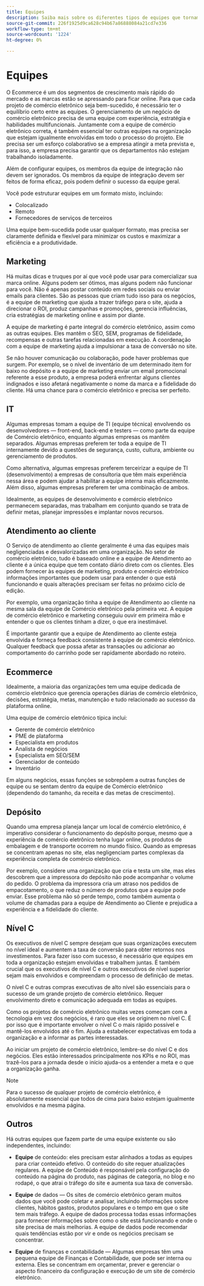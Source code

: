 ```yaml
---
title: Equipes
description: Saiba mais sobre os diferentes tipos de equipes que tornam projetos de comércio eletrônico bem-sucedidos.
source-git-commit: 226f1925d9ca628c94b67a86888084a21cd7e336
workflow-type: tm+mt
source-wordcount: '1224'
ht-degree: 0%

---
```



# Equipes

O Ecommerce é um dos segmentos de crescimento mais rápido do mercado e as marcas estão se apressando para ficar online. Para que cada projeto de comércio eletrônico seja bem-sucedido, é necessário ter o equilíbrio certo entre as equipes. O gerenciamento de um negócio de comércio eletrônico precisa de uma equipe com experiência, estratégia e habilidades multifuncionais. Juntamente com a equipe de comércio eletrônico correta, é também essencial ter outras equipes na organização que estejam igualmente envolvidas em todo o processo do projeto. Ele precisa ser um esforço colaborativo se a empresa atingir a meta prevista e, para isso, a empresa precisa garantir que os departamentos não estejam trabalhando isoladamente.

Além de configurar equipes, os membros da equipe de integração não devem ser ignorados. Os membros da equipe de integração devem ser feitos de forma eficaz, pois podem definir o sucesso da equipe geral.

Você pode estruturar equipes em um formato misto, incluindo:

- Colocalizado
- Remoto
- Fornecedores de serviços de terceiros

Uma equipe bem-sucedida pode usar qualquer formato, mas precisa ser claramente definida e flexível para minimizar os custos e maximizar a eficiência e a produtividade.

## Marketing

Há muitas dicas e truques por aí que você pode usar para comercializar sua marca online. Alguns podem ser ótimos, mas alguns podem não funcionar para você. Não é apenas postar conteúdo em redes sociais ou enviar emails para clientes. São as pessoas que criam tudo isso para os negócios, é a equipe de marketing que ajuda a trazer tráfego para o site, ajuda a direcionar o ROI, produz campanhas e promoções, gerencia influências, cria estratégias de marketing online e assim por diante.

A equipe de marketing é parte integral do comércio eletrônico, assim como as outras equipes. Eles mantêm o SEO, SEM, programas de fidelidade, recompensas e outras tarefas relacionadas em execução. A coordenação com a equipe de marketing ajuda a impulsionar a taxa de conversão no site.

Se não houver comunicação ou colaboração, pode haver problemas que surgem. Por exemplo, se o nível de inventário de um determinado item for baixo no depósito e a equipe de marketing enviar um email promocional referente a esse produto, a empresa poderá enfrentar alguns clientes indignados e isso afetará negativamente o nome da marca e a fidelidade do cliente. Há uma chance para o comércio eletrônico e precisa ser perfeito.

## IT

Algumas empresas tomam a equipe de TI (equipe técnica) envolvendo os desenvolvedores — front-end, back-end e testers — como parte da equipe de Comércio eletrônico, enquanto algumas empresas os mantêm separados. Algumas empresas preferem ter toda a equipe de TI internamente devido a questões de segurança, custo, cultura, ambiente ou gerenciamento de produtos.

Como alternativa, algumas empresas preferem terceirizar a equipe de TI (desenvolvimento) a empresas de consultoria que têm mais experiência nessa área e podem ajudar a habilitar a equipe interna mais eficazmente. Além disso, algumas empresas preferem ter uma combinação de ambos.

Idealmente, as equipes de desenvolvimento e comércio eletrônico permanecem separadas, mas trabalham em conjunto quando se trata de definir metas, planejar impressões e implantar novos recursos.

## Atendimento ao cliente

O Serviço de atendimento ao cliente geralmente é uma das equipes mais negligenciadas e desvalorizadas em uma organização. No setor de comércio eletrônico, tudo é baseado online e a equipe de Atendimento ao cliente é a única equipe que tem contato diário direto com os clientes. Eles podem fornecer às equipes de marketing, produto e comércio eletrônico informações importantes que podem usar para entender o que está funcionando e quais alterações precisam ser feitas no próximo ciclo de edição.

Por exemplo, uma organização tinha a equipe de Atendimento ao cliente na mesma sala da equipe de Comércio eletrônico pela primeira vez. A equipe de comércio eletrônico e marketing conseguiu ouvir em primeira mão e entender o que os clientes tinham a dizer, o que era inestimável.

É importante garantir que a equipe de Atendimento ao cliente esteja envolvida e forneça feedback consistente à equipe de comércio eletrônico. Qualquer feedback que possa afetar as transações ou adicionar ao comportamento do carrinho pode ser rapidamente abordado no roteiro.

## Ecommerce

Idealmente, a maioria das organizações tem uma equipe dedicada de comércio eletrônico que gerencia operações diárias de comércio eletrônico, decisões, estratégia, metas, manutenção e tudo relacionado ao sucesso da plataforma online.

Uma equipe de comércio eletrônico típica inclui:

- Gerente de comércio eletrônico
- PME de plataforma
- Especialista em produtos
- Analista de negócios
- Especialista em SEO/SEM
- Gerenciador de conteúdo
- Inventário

Em alguns negócios, essas funções se sobrepõem a outras funções de equipe ou se sentam dentro da equipe de Comércio eletrônico (dependendo do tamanho, da receita e das metas de crescimento).

## Depósito

Quando uma empresa planeja lançar um local de comércio eletrônico, é imperativo considerar o funcionamento do depósito porque, mesmo que a experiência de comércio eletrônico tenha lugar online, os produtos de embalagem e de transporte ocorrem no mundo físico. Quando as empresas se concentram apenas no site, elas negligenciam partes complexas da experiência completa de comércio eletrônico.

Por exemplo, considere uma organização que cria e testa um site, mas eles descobrem que a impressora do depósito não pode acompanhar o volume do pedido. O problema da impressora cria um atraso nos pedidos de empacotamento, o que reduz o número de produtos que a equipe pode enviar. Esse problema não só perde tempo, como também aumenta o volume de chamadas para a equipe de Atendimento ao Cliente e prejudica a experiência e a fidelidade do cliente.

## Nível C

Os executivos de nível C sempre desejam que suas organizações executem no nível ideal e aumentem a taxa de conversão para obter retornos nos investimentos. Para fazer isso com sucesso, é necessário que equipes em toda a organização estejam envolvidas e trabalhem juntas. É também crucial que os executivos de nível C e outros executivos de nível superior sejam mais envolvidos e compreendam o processo de definição de metas.

O nível C e outras compras executivas de alto nível são essenciais para o sucesso de um grande projeto de comércio eletrônico. Requer envolvimento direto e comunicação adequada em todas as equipes.

Como os projetos de comércio eletrônico muitas vezes começam com a tecnologia em vez dos negócios, é raro que eles se originem no nível C. É por isso que é importante envolver o nível C o mais rápido possível e mantê-los envolvidos até o fim. Ajuda a estabelecer expectativas em toda a organização e a informar as partes interessadas.

Ao iniciar um projeto de comércio eletrônico, lembre-se do nível C e dos negócios. Eles estão interessados principalmente nos KPIs e no ROI, mas trazê-los para a jornada desde o início ajuda-os a entender a meta e o que a organização ganha.

>[!NOTE]
>
>Para o sucesso de qualquer projeto de comércio eletrônico, é absolutamente essencial que todos de cima para baixo estejam igualmente envolvidos e na mesma página.

## Outros

Há outras equipes que fazem parte de uma equipe existente ou são independentes, incluindo:

- **Equipe** de conteúdo: eles precisam estar alinhados a todas as equipes para criar conteúdo efetivo. O conteúdo do site requer atualizações regulares. A equipe de Conteúdo é responsável pela configuração do conteúdo na página do produto, nas páginas de categoria, no blog e no rodapé, o que atrai o tráfego do site e aumenta sua taxa de conversão.

- **Equipe** de dados — Os sites de comércio eletrônico geram muitos dados que você pode coletar e analisar, incluindo informações sobre clientes, hábitos gastos, produtos populares e o tempo em que o site tem mais tráfego. A equipe de dados processa todas essas informações para fornecer informações sobre como o site está funcionando e onde o site precisa de mais melhorias. A equipe de dados pode recomendar quais tendências estão por vir e onde os negócios precisam se concentrar.

- **Equipe** de finanças e contabilidade — Algumas empresas têm uma pequena equipe de Finanças e Contabilidade, que pode ser interna ou externa. Eles se concentram em orçamentar, prever e gerenciar o aspecto financeiro da configuração e execução de um site de comércio eletrônico.
